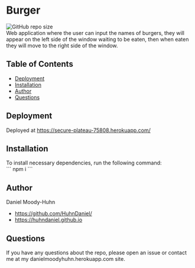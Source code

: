 # Burger
![GitHub repo size](https://img.shields.io/github/repo-size/HuhnDaniel/burger)  
Web application where the user can input the names of burgers, they will appear on the left side of the window waiting to be eaten, then when eaten they will move to the right side of the window.
## Table of Contents
- [Deployment](#deployment)
- [Installation](#installation)
- [Author](#author)
- [Questions](#questions)
## Deployment
Deployed at https://secure-plateau-75808.herokuapp.com/
## Installation
To install necessary dependencies, run the following command:  
\`\`\`
npm i
\`\`\`
## Author
Daniel Moody-Huhn
- https://github.com/HuhnDaniel/
- https://huhndaniel.github.io
## Questions   
If you have any questions about the repo, please open an issue or contact me at my danielmoodyhuhn.herokuapp.com site.
